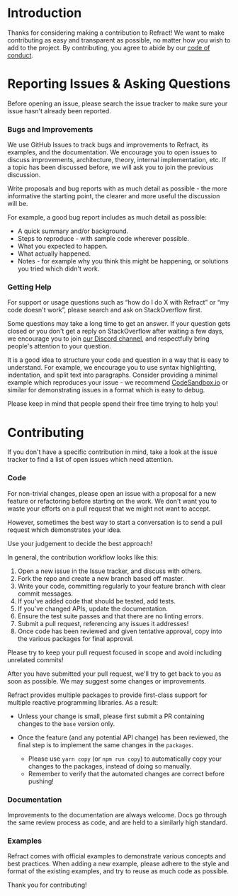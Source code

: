 # Introduction

Thanks for considering making a contribution to Refract! We want to make contributing as easy and transparent as possible, no matter how you wish to add to the project. By contributing, you agree to abide by our [code of conduct](./CODE_OF_CONDUCT.md).

# Reporting Issues & Asking Questions

Before opening an issue, please search the issue tracker to make sure your issue hasn't already been reported.

### Bugs and Improvements

We use GitHub Issues to track bugs and improvements to Refract, its examples, and the documentation. We encourage you to open issues to discuss improvements, architecture, theory, internal implementation, etc. If a topic has been discussed before, we will ask you to join the previous discussion.

Write proposals and bug reports with as much detail as possible - the more informative the starting point, the clearer and more useful the discussion will be.

For example, a good bug report includes as much detail as possible:

*   A quick summary and/or background.
*   Steps to reproduce - with sample code wherever possible.
*   What you expected to happen.
*   What actually happened.
*   Notes - for example why you think this might be happening, or solutions you tried which didn't work.

### Getting Help

For support or usage questions such as “how do I do X with Refract” or “my code doesn't work”, please search and ask on StackOverflow first.

Some questions may take a long time to get an answer. If your question gets closed or you don't get a reply on StackOverflow after waiting a few days, we encourage you to join [our Discord channel](https://discord.gg/fqk86GH), and respectfully bring people's attention to your question.

It is a good idea to structure your code and question in a way that is easy to understand. For example, we encourage you to use syntax highlighting, indentation, and split text into paragraphs. Consider providing a minimal example which reproduces your issue - we recommend [CodeSandbox.io](https://codesandbox.io/) or similar for demonstrating issues in a format which is easy to debug.

Please keep in mind that people spend their free time trying to help you!

# Contributing

If you don't have a specific contribution in mind, take a look at the issue tracker to find a list of open issues which need attention.

### Code

For non-trivial changes, please open an issue with a proposal for a new feature or refactoring before starting on the work. We don't want you to waste your efforts on a pull request that we might not want to accept.

However, sometimes the best way to start a conversation is to send a pull request which demonstrates your idea.

Use your judgement to decide the best approach!

In general, the contribution workflow looks like this:

1.  Open a new issue in the Issue tracker, and discuss with others.
1.  Fork the repo and create a new branch based off master.
1.  Write your code, committing regularly to your feature branch with clear commit messages.
1.  If you've added code that should be tested, add tests.
1.  If you've changed APIs, update the documentation.
1.  Ensure the test suite passes and that there are no linting errors.
1.  Submit a pull request, referencing any issues it addresses!
1.  Once code has been reviewed and given tentative approval, copy into the various packages for final approval.

Please try to keep your pull request focused in scope and avoid including unrelated commits!

After you have submitted your pull request, we'll try to get back to you as soon as possible. We may suggest some changes or improvements.

Refract provides multiple packages to provide first-class support for multiple reactive programming libraries. As a result:

*   Unless your change is small, please first submit a PR containing changes to the `base` version only.
*   Once the feature (and any potential API change) has been reviewed, the final step is to implement the same changes in the `packages`.

    *   Please use `yarn copy` (or `npm run copy`) to automatically copy your changes to the packages, instead of doing so manually.
    *   Remember to verify that the automated changes are correct before pushing!

### Documentation

Improvements to the documentation are always welcome. Docs go through the same review process as code, and are held to a similarly high standard.

### Examples

Refract comes with official examples to demonstrate various concepts and best practices. When adding a new example, please adhere to the style and format of the existing examples, and try to reuse as much code as possible.

Thank you for contributing!
